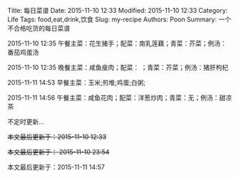 Title: 每日菜谱
Date: 2015-11-10 12:33
Modified: 2015-11-10 12:33
Category: Life
Tags: food,eat,drink,饮食
Slug: my-recipe
Authors: Poon
Summary: 一个不合格吃货的每日菜谱

2015-11-10 12:35 午餐主菜：花生猪手；配菜：南乳莲藕；青菜：芥菜；例汤：番茄鸡蛋汤

2015-11-10 12:35 晚餐主菜：咸鱼廋肉；配菜：        ；青菜：芥菜；例汤：猪肝枸杞

2015-11-11 14:53 早餐主菜：玉米;煎堆;鸡蛋;白粥;

2015-11-11 14:56 午餐主菜：咸鱼花肉；配菜：洋葱炒肉；青菜：无；例汤：甜凉茶




不定时更新...

<s> 本文最后更新于：2015-11-10 12:33 </s>

<s>本文最后更新于： 2015-11-10 23:54</s>

本文最后更新于：2015-11-11 14:57
